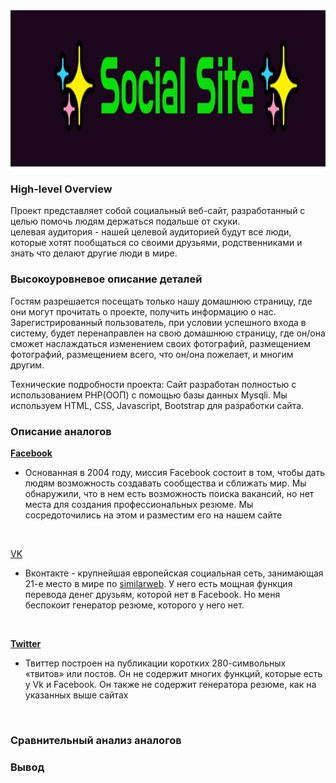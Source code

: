 <div align="center">
<img width="100%" height = "250px" src="https://github.com/Nikesh16/Social-Site-/blob/2439923021d59c9f5e6eaaac72f7c23fa7f42dc8/__%E2%9C%A8Social_Site%E2%9C%A8.png" alt="cover" />
</div>
<h3>High-level Overview </h3>
Проект представляет собой социальный веб-сайт, разработанный с целью помочь людям держаться подальше от скуки. <br>
целевая аудитория - нашей целевой аудиторией будут все люди, которые хотят пообщаться со своими друзьями, родственниками и знать что делают другие люди в мире.
<h3> Высокоуровневое описание деталей </h3>
Гостям разрешается посещать только нашу домашнюю страницу, где они могут прочитать о проекте, получить информацию о нас. 
Зарегистрированный пользователь, при условии успешного входа в систему, будет перенаправлен на свою домашнюю страницу, 
где он/она сможет наслаждаться изменением своих фотографий, размещением фотографий, размещением всего, что он/она пожелает,
и многим другим.


Технические подробности проекта: Сайт разработан полностью с использованием PHP(ООП) с помощью базы данных Mysqli.
Мы используем HTML, CSS, Javascript, Bootstrap для разработки сайта.
<h3> Описание аналогов </h3>

<b>[Facebook](https://www.facebook.com/) </b>
- Основанная в 2004 году, миссия Facebook состоит в том, чтобы дать людям возможность создавать сообщества и сближать мир.
 Мы обнаружили, что в нем есть возможность поиска вакансий, но нет места для создания профессиональных резюме. 
 Мы сосредоточились на этом и разместим его на нашем сайте
<br> 


[VK](https://vk.com) <br>
- Вконтакте - крупнейшая европейская социальная сеть, занимающая 21-е место в мире по [similarweb](https://www.similarweb.com/top-websites/). 
У него есть мощная функция перевода денег друзьям, которой нет в Facebook. Но меня беспокоит генератор резюме, которого у него нет.
<br>

<b>[Twitter](https://www.twitter.com/)</b> 
- Твиттер построен на публикации коротких 280-символьных «твитов» или постов.
Он не содержит многих функций, которые есть у Vk и Facebook. Он также не содержит генератора резюме, как на указанных выше сайтах

<br>

<h3> Сравнительный анализ аналогов </h3>

<h3>Вывод </h3>

